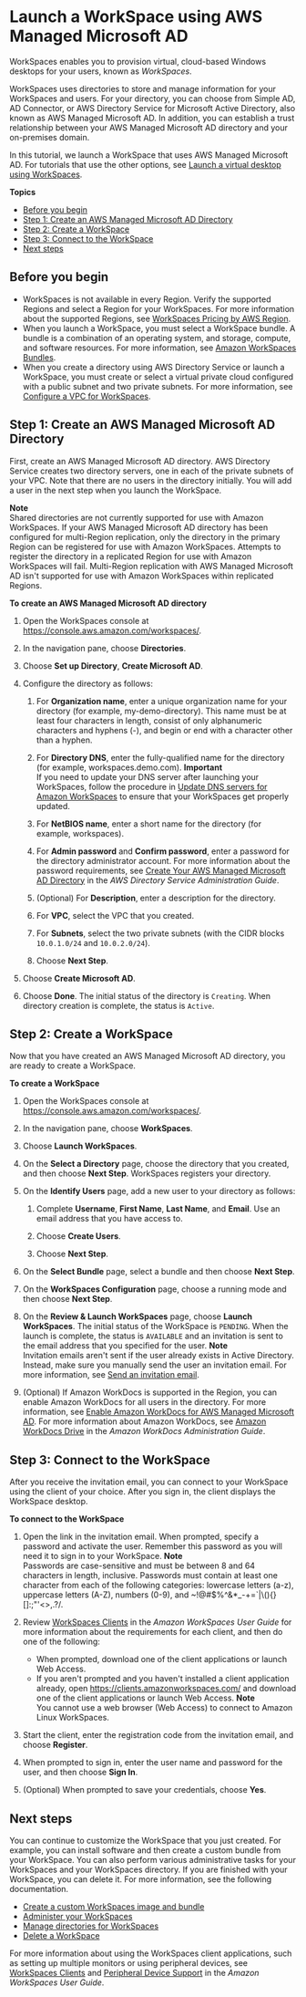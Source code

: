 # Launch a WorkSpace using AWS Managed Microsoft AD<a name="launch-workspace-microsoft-ad"></a>

WorkSpaces enables you to provision virtual, cloud\-based Windows desktops for your users, known as *WorkSpaces*\.

WorkSpaces uses directories to store and manage information for your WorkSpaces and users\. For your directory, you can choose from Simple AD, AD Connector, or AWS Directory Service for Microsoft Active Directory, also known as AWS Managed Microsoft AD\. In addition, you can establish a trust relationship between your AWS Managed Microsoft AD directory and your on\-premises domain\.

In this tutorial, we launch a WorkSpace that uses AWS Managed Microsoft AD\. For tutorials that use the other options, see [Launch a virtual desktop using WorkSpaces](launch-workspaces-tutorials.md)\.

**Topics**
+ [Before you begin](#prereqs-microsoft-ad)
+ [Step 1: Create an AWS Managed Microsoft AD Directory](#create-microsoft-ad)
+ [Step 2: Create a WorkSpace](#create-workspace-microsoft-ad)
+ [Step 3: Connect to the WorkSpace](#connect-workspace-microsoft-ad)
+ [Next steps](#next-steps-microsoft-ad)

## Before you begin<a name="prereqs-microsoft-ad"></a>
+ WorkSpaces is not available in every Region\. Verify the supported Regions and select a Region for your WorkSpaces\. For more information about the supported Regions, see [WorkSpaces Pricing by AWS Region](https://aws.amazon.com/workspaces/pricing/)\.
+ When you launch a WorkSpace, you must select a WorkSpace bundle\. A bundle is a combination of an operating system, and storage, compute, and software resources\. For more information, see [Amazon WorkSpaces Bundles](https://aws.amazon.com/workspaces/details/#Amazon_WorkSpaces_Bundles)\.
+ When you create a directory using AWS Directory Service or launch a WorkSpace, you must create or select a virtual private cloud configured with a public subnet and two private subnets\. For more information, see [Configure a VPC for WorkSpaces](amazon-workspaces-vpc.md)\.

## Step 1: Create an AWS Managed Microsoft AD Directory<a name="create-microsoft-ad"></a>

First, create an AWS Managed Microsoft AD directory\. AWS Directory Service creates two directory servers, one in each of the private subnets of your VPC\. Note that there are no users in the directory initially\. You will add a user in the next step when you launch the WorkSpace\.

**Note**  
Shared directories are not currently supported for use with Amazon WorkSpaces\.
If your AWS Managed Microsoft AD directory has been configured for multi\-Region replication, only the directory in the primary Region can be registered for use with Amazon WorkSpaces\. Attempts to register the directory in a replicated Region for use with Amazon WorkSpaces will fail\. Multi\-Region replication with AWS Managed Microsoft AD isn't supported for use with Amazon WorkSpaces within replicated Regions\.

**To create an AWS Managed Microsoft AD directory**

1. Open the WorkSpaces console at [https://console\.aws\.amazon\.com/workspaces/](https://console.aws.amazon.com/workspaces/)\.

1. In the navigation pane, choose **Directories**\.

1. Choose **Set up Directory**, **Create Microsoft AD**\.

1. Configure the directory as follows:

   1. For **Organization name**, enter a unique organization name for your directory \(for example, my\-demo\-directory\)\. This name must be at least four characters in length, consist of only alphanumeric characters and hyphens \(\-\), and begin or end with a character other than a hyphen\.

   1. For **Directory DNS**, enter the fully\-qualified name for the directory \(for example, workspaces\.demo\.com\)\.
**Important**  
If you need to update your DNS server after launching your WorkSpaces, follow the procedure in [Update DNS servers for Amazon WorkSpaces](update-dns-server.md) to ensure that your WorkSpaces get properly updated\.

   1. For **NetBIOS name**, enter a short name for the directory \(for example, workspaces\)\.

   1. For **Admin password** and **Confirm password**, enter a password for the directory administrator account\. For more information about the password requirements, see [Create Your AWS Managed Microsoft AD Directory](https://docs.aws.amazon.com/directoryservice/latest/admin-guide/create_managed_ad.html) in the *AWS Directory Service Administration Guide*\.

   1. \(Optional\) For **Description**, enter a description for the directory\.

   1. For **VPC**, select the VPC that you created\.

   1. For **Subnets**, select the two private subnets \(with the CIDR blocks `10.0.1.0/24` and `10.0.2.0/24`\)\.

   1. Choose **Next Step**\.

1. Choose **Create Microsoft AD**\.

1. Choose **Done**\. The initial status of the directory is `Creating`\. When directory creation is complete, the status is `Active`\.

## Step 2: Create a WorkSpace<a name="create-workspace-microsoft-ad"></a>

Now that you have created an AWS Managed Microsoft AD directory, you are ready to create a WorkSpace\.

**To create a WorkSpace**

1. Open the WorkSpaces console at [https://console\.aws\.amazon\.com/workspaces/](https://console.aws.amazon.com/workspaces/)\.

1. In the navigation pane, choose **WorkSpaces**\.

1. Choose **Launch WorkSpaces**\.

1. On the **Select a Directory** page, choose the directory that you created, and then choose **Next Step**\. WorkSpaces registers your directory\.

1. On the **Identify Users** page, add a new user to your directory as follows:

   1. Complete **Username**, **First Name**, **Last Name**, and **Email**\. Use an email address that you have access to\.

   1. Choose **Create Users**\.

   1. Choose **Next Step**\.

1. On the **Select Bundle** page, select a bundle and then choose **Next Step**\.

1. On the **WorkSpaces Configuration** page, choose a running mode and then choose **Next Step**\.

1. On the **Review & Launch WorkSpaces** page, choose **Launch WorkSpaces**\. The initial status of the WorkSpace is `PENDING`\. When the launch is complete, the status is `AVAILABLE` and an invitation is sent to the email address that you specified for the user\.
**Note**  
Invitation emails aren't sent if the user already exists in Active Directory\. Instead, make sure you manually send the user an invitation email\. For more information, see [Send an invitation email](manage-workspaces-users.md#send-invitation)\.

1. \(Optional\) If Amazon WorkDocs is supported in the Region, you can enable Amazon WorkDocs for all users in the directory\. For more information, see [Enable Amazon WorkDocs for AWS Managed Microsoft AD](enable-workdocs-active-directory.md)\. For more information about Amazon WorkDocs, see [ Amazon WorkDocs Drive](https://docs.aws.amazon.com/workdocs/latest/userguide/workdocs_drive_help.html) in the *Amazon WorkDocs Administration Guide*\.

## Step 3: Connect to the WorkSpace<a name="connect-workspace-microsoft-ad"></a>

After you receive the invitation email, you can connect to your WorkSpace using the client of your choice\. After you sign in, the client displays the WorkSpace desktop\.

**To connect to the WorkSpace**

1. Open the link in the invitation email\. When prompted, specify a password and activate the user\. Remember this password as you will need it to sign in to your WorkSpace\.
**Note**  
Passwords are case\-sensitive and must be between 8 and 64 characters in length, inclusive\. Passwords must contain at least one character from each of the following categories: lowercase letters \(a\-z\), uppercase letters \(A\-Z\), numbers \(0\-9\), and \~\!@\#$%^&\*\_\-\+=`\|\\\(\)\{\}\[\]:;"'<>,\.?/\.

1. Review [WorkSpaces Clients](https://docs.aws.amazon.com/workspaces/latest/userguide/amazon-workspaces-clients.html) in the *Amazon WorkSpaces User Guide* for more information about the requirements for each client, and then do one of the following: 
   + When prompted, download one of the client applications or launch Web Access\.
   + If you aren't prompted and you haven't installed a client application already, open [https://clients\.amazonworkspaces\.com/](https://clients.amazonworkspaces.com/) and download one of the client applications or launch Web Access\.
**Note**  
You cannot use a web browser \(Web Access\) to connect to Amazon Linux WorkSpaces\.

1. Start the client, enter the registration code from the invitation email, and choose **Register**\.

1. When prompted to sign in, enter the user name and password for the user, and then choose **Sign In**\.

1. \(Optional\) When prompted to save your credentials, choose **Yes**\.

## Next steps<a name="next-steps-microsoft-ad"></a>

You can continue to customize the WorkSpace that you just created\. For example, you can install software and then create a custom bundle from your WorkSpace\. You can also perform various administrative tasks for your WorkSpaces and your WorkSpaces directory\. If you are finished with your WorkSpace, you can delete it\. For more information, see the following documentation\.
+ [Create a custom WorkSpaces image and bundle](create-custom-bundle.md)
+ [Administer your WorkSpaces](administer-workspaces.md)
+ [Manage directories for WorkSpaces](manage-workspaces-directory.md)
+ [Delete a WorkSpace](delete-workspaces.md)

For more information about using the WorkSpaces client applications, such as setting up multiple monitors or using peripheral devices, see [WorkSpaces Clients](https://docs.aws.amazon.com/workspaces/latest/userguide/amazon-workspaces-clients.html) and [Peripheral Device Support](https://docs.aws.amazon.com/workspaces/latest/userguide/peripheral_devices.html) in the *Amazon WorkSpaces User Guide*\.